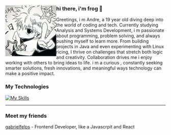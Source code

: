 

<div>
  <img align="left" height="160px" src="icon.jfif" alt="Profile picture">

  ### hi there, i'm frog 🐸

  Greetings, i m Andre, a 19 year old diving deep into the world of coding and tech. Currently studying Analysis and Systems Development, i m passionate about programming, problem solving, and always pushing myself to learn more. From building projects in Java and even experimenting with Linux ricing, I thrive on challenges that stretch both logic and creativity. Collaboration drives me i enjoy working with others to bring ideas to life. i m a curious , constantly seeking smarter solutions, fresh innovations, and meaningful ways technology can make a positive impact.
  <br>
</div>

<div>
  
  ### My Technologies
  
  <div style="display: inline_block">
    
[![My Skills](https://skillicons.dev/icons?i=java,spring,postgres,docker,&theme=dark)](https://skillicons.dev)
<hr>
</div>
<div>
  
  ### Meet my friends

  [gabrielfelps](https://github.com/gabrielfelpsGabrielfelps) - Frontend Developer, like a Javascrpit and React
  
</div>
  
